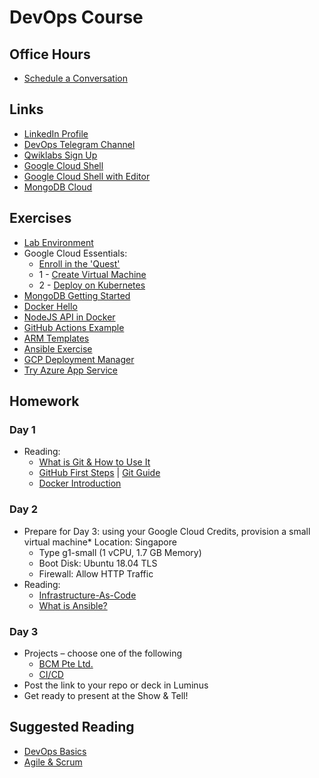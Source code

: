 # DevOps Course

## Office Hours

* [Schedule a Conversation](https://calendly.com/uli-nus/devops-office-hours)

## Links

* [LinkedIn Profile](https://www.linkedin.com/in/uhitzel/)
* [DevOps Telegram Channel](https://t.me/devopsupdates)
* [Qwiklabs Sign Up](https://bit.ly/free-qwiklabs2020)
* [Google Cloud Shell](https://console.cloud.google.com/home/dashboard?cloudshell=true)
* [Google Cloud Shell with Editor](https://ssh.cloud.google.com/cloudshell/editor?hl=en_GB&fromcloudshell=true)
* [MongoDB Cloud](https://www.mongodb.com/cloud/atlas/lp/try2)


## Exercises

* [Lab Environment](https://labs.xwaay.net/)
* Google Cloud Essentials:
    * [Enroll in the 'Quest'](https://google.qwiklabs.com/quests/23)
    * 1 - [Create Virtual Machine](https://google.qwiklabs.com/focuses/3563?parent=catalog)
    * 2 - [Deploy on Kubernetes](https://google.qwiklabs.com/focuses/878?parent=catalog)
* [MongoDB Getting Started](https://github.com/u1i/mongodb-getting-started)
* [Docker Hello](https://github.com/u1i/docker-hello)
* [NodeJS API in Docker](https://github.com/u1i/nodejs-api)
* [GitHub Actions Example](https://github.com/u1i/ghactions-test)
* [ARM Templates](https://github.com/u1i/azure-arm
)
* [Ansible Exercise](https://github.com/u1i/ansible-exercise)
* [GCP Deployment Manager](https://google.qwiklabs.com/focuses/863?parent=catalog)
* [Try Azure App Service](https://azure.microsoft.com/en-us/try/app-service/)

## Homework

### Day 1

* Reading:
    * [What is Git & How to Use It](https://www.freecodecamp.org/news/what-is-git-and-how-to-use-it-c341b049ae61/)
    * [GitHub First Steps](https://guides.github.com/activities/hello-world/) | [Git Guide](https://rogerdudler.github.io/git-guide/)
    * [Docker Introduction](https://medium.com/zero-equals-false/docker-introduction-what-you-need-to-know-to-start-creating-containers-8ffaf064930a)

### Day 2

* Prepare for Day 3: using your Google Cloud Credits, provision a small virtual machine* Location: Singapore
    * Type g1-small (1 vCPU, 1.7 GB Memory)
    * Boot Disk: Ubuntu 18.04 TLS
    * Firewall: Allow HTTP Traffic
* Reading:
    * [Infrastructure-As-Code](https://medium.com/@FedakV/infrastructure-as-code-devops-principle-meaning-benefits-use-cases-a4461a1fef2)
    * [What is Ansible?](https://acadgild.com/blog/what-is-ansible)

### Day 3

* Projects – choose one of the following
    * [BCM Pte Ltd.](./projects/bcm.md)
    * [CI/CD](./projects/tech.md )
* Post the link to your repo or deck in Luminus
* Get ready to present at the Show & Tell!

## Suggested Reading

* [DevOps Basics](https://www.ddls.com.au/wp-content/uploads/2018/05/devops-the-basics-v1-r1.0.pdf)
* [Agile & Scrum](https://www.cprime.com/resources/what-is-agile-what-is-scrum/)
